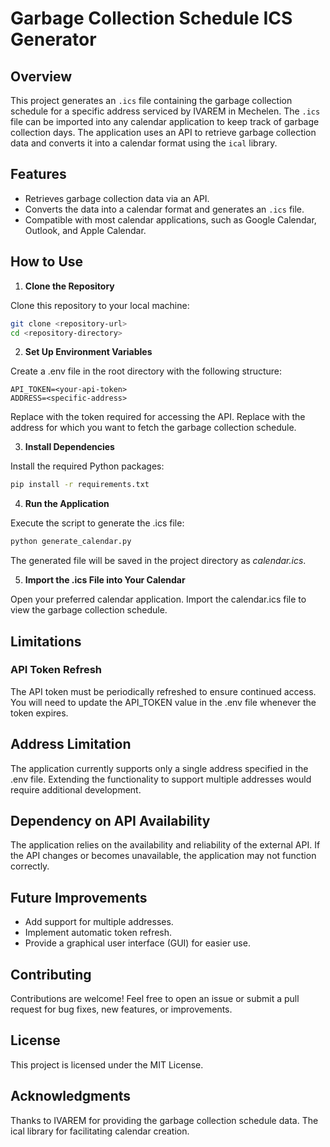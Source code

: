 # Garbage Collection Schedule ICS Generator

## Overview

This project generates an `.ics` file containing the garbage collection schedule for a specific address serviced by IVAREM in Mechelen. The `.ics` file can be imported into any calendar application to keep track of garbage collection days. The application uses an API to retrieve garbage collection data and converts it into a calendar format using the `ical` library.

## Features

- Retrieves garbage collection data via an API.
- Converts the data into a calendar format and generates an `.ics` file.
- Compatible with most calendar applications, such as Google Calendar, Outlook, and Apple Calendar.

## How to Use

1. **Clone the Repository**  

Clone this repository to your local machine:

```bash
git clone <repository-url>
cd <repository-directory>
```

2. **Set Up Environment Variables**

Create a .env file in the root directory with the following structure:

```plaintext
API_TOKEN=<your-api-token>
ADDRESS=<specific-address>
```

Replace <your-api-token> with the token required for accessing the API.
Replace <specific-address> with the address for which you want to fetch the garbage collection schedule.

3. **Install Dependencies**

Install the required Python packages:

```bash
pip install -r requirements.txt
```

4. **Run the Application**

Execute the script to generate the .ics file:

```bash
python generate_calendar.py
```

The generated file will be saved in the project directory as *calendar.ics*.

5. **Import the .ics File into Your Calendar**

Open your preferred calendar application.
Import the calendar.ics file to view the garbage collection schedule.

## Limitations

### API Token Refresh

The API token must be periodically refreshed to ensure continued access.
You will need to update the API_TOKEN value in the .env file whenever the token expires.


## Address Limitation

The application currently supports only a single address specified in the .env file.
Extending the functionality to support multiple addresses would require additional development.

## Dependency on API Availability

The application relies on the availability and reliability of the external API. If the API changes or becomes unavailable, the application may not function correctly.

## Future Improvements
- Add support for multiple addresses.
- Implement automatic token refresh.
- Provide a graphical user interface (GUI) for easier use.

## Contributing
Contributions are welcome! Feel free to open an issue or submit a pull request for bug fixes, new features, or improvements.

## License
This project is licensed under the MIT License.

## Acknowledgments
Thanks to IVAREM for providing the garbage collection schedule data.
The ical library for facilitating calendar creation.